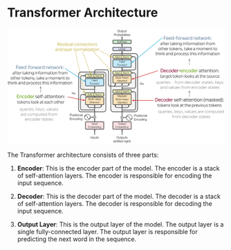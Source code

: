 <!-- Include an image -->

# Transformer Architecture

![alt text](./images/Transformer-Model-Architecture.jpg "Title")

The Transformer architecture consists of three parts:

1. **Encoder**: This is the encoder part of the model. The encoder is a stack of self-attention layers. The encoder is responsible for encoding the input sequence.

<!-- ![alt text](./images/Transformer-Encoder.png "Title") -->

2. **Decoder**: This is the decoder part of the model. The decoder is a stack of self-attention layers. The decoder is responsible for decoding the input sequence.

3. **Output Layer**: This is the output layer of the model. The output layer is a single fully-connected layer. The output layer is responsible for predicting the next word in the sequence.
